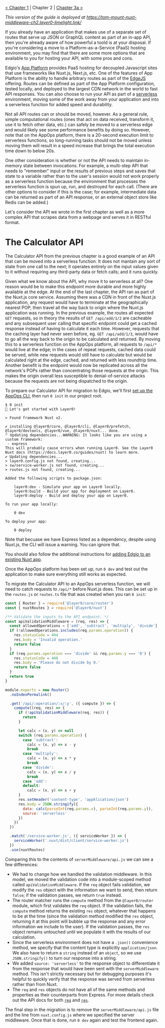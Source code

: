 [< Chapter 1](./ch1.md) | Chapter 2 | [Chapter 3a >](./ch3a.md)

_This version of the guide is deployed at https://tom-mount-nuxt-middleware-ch2.layer0-limelight.link/_

If you already have an application that makes use of a separate set of routes that serve up JSON or GraphQL content as part of an in-app API, then you're already aware of how powerful a toold is at your disposal. If you're considering a move to a Platform-as-a-Service (PaaS) hosting environment, you may find that there are some more options that are available to you for hosting your API, with some pros and cons.

Edgio's [App Platform](https://edg.io/appops/app-platform/) provides PaaS hosting for decoupled Javascript sites that use frameworks like Nuxt.js, Next.js, etc. One of the features of App Platform is the ability to handle arbitrary routes as part of the [EdgeJS](https://edg.io/appops/features/edgejs/) offering. Routes can be defined as part of the App Platform configuration, tested locally, and deployed to the largest CDN network in the world to fast API responses. You can also choose to run your API as part of a [serverless](https://edg.io/appops/features/serverless-compute/) environment, moving some of the work away from your application and into a serverless function for added speed and durability.

Not all API routes can or should be moved, however. As a general rule, simple computational routes (ones that act on data received, transform it, use it to fetch other data, etc.) can safely be moved to a serverless edge and would likely see some performance benefits by doing so. However, note that on the AppOps platform, there is a 20-second execution limit to serverless functions, so long-running tasks should not be moved unless moving them will result in a speed increase that brings the total execution time down to below 20s.

One other consideration is whether or not the API needs to maintain in-memory state between invocations. For example, a multi-step API that needs to "remember" input or the results of previous steps and saves that state to a variable rather than to the user's session would not work properly as a serverless function because the environment that processes the serverless function is spun up, run, and destroyed for each call. (There are other options to consider if this is the case; for example, intermediate data can be returned as part of an API response, or an external object store like Redis can be added.)

Let's consider the API we wrote in the first chapter as well as a more complex API that scrapes data from a webpage and serves it in RESTful format.

# The Calculator API

The Calculator API from the previous chapter is a good example of an API that can be moved into a serverless function. It does not mantain any sort of state from one call to the next; it operates entirely on the input values given to it without requiring any third-party data or fetch calls; and it runs quickly.

Given what we know about the API, why move it to serverless at all? One reason would be to make this endpoint more durable and more highly available at the edge. At the end of the last chapter, the API ran as part of the Nuxt.js core service. Assuming there was a CDN in front of the Nuxt.js application, any request would have to terminate at the geographically nearest POP, then travel all the way back to origin where the Nuxt.js application was running. In the previous example, the routes all expected `GET` requests, so in theory the results of `GET /api/add/1/2` are cacheable and any subsequent user calling that specific endpoint could get a cached response instead of having to calculate it each time. However, requests that the caching layer had never seen before, eg. `GET /api/add/1/3`, would have to go all the way back to the origin to be calculated and returned. By moving this to a serverless function on the AppOps platform, all requests to `/api/*` would live at the edge; in the cases of repeat requests, cached data could be served, while new requests would still have to calculate but would be calculated right at the edge, cached, and returned with less roundtrip time. Another benefit is the endpoint would now be replicated across all the network's POPs rather than concentrating those requests at the origin. This makes the origin overall less susceptible to denial-of-service attacks because the requests are not being dispatched to the origin.

To prepare our Calculator API for migration to Edgio, we'll first [set up the AppOps CLI](https://docs.layer0.co/guides/cli), then run `0 init` in our project root.

```
$ 0 init
🚀 Let's get started with Layer0!

> Found framework Nuxt v2.

✔ installing @layer0/core, @layer0/cli, @layer0/prefetch, @layer0/devtools, @layer0/vue, @layer0/nuxt... done.
⠋ Updating dependencies...WARNING: It looks like you are using a custom framework:
 - express
This will probably cause errors when running Layer0. See the Layer0 Nuxt docs (​https://docs.layer0.co/guides/nuxt​) to learn more.
✔ Updating dependencies...
> layer0.config.js not found, creating...
> sw/service-worker.js not found, creating...
> routes.js not found, creating...

Added the following scripts to package.json:

    layer0:dev - Simulate your app on Layer0 locally.
    layer0:build - Build your app for deployment on Layer0.
    layer0:deploy - Build and deploy your app on Layer0.

To run your app locally:

    0 dev

To deploy your app:

    0 deploy
```

Note that becuase we have Express listed as a dependency, despite using Nuxt.js, the CLI will issue a warning. You can ignore that.

You should also follow the additional instructions for [adding Edgio to an existing Nuxt app](https://docs.layer0.co/guides/nuxt#adding-edgio-to-an-existing-nuxt-app).

Once the AppOps platform has been set up, run `0 dev` and test out the application to make sure everything still works as expected.

To migrate the Calculator API to an AppOps serverless function, we will need to catch requests to `/api/*` before Nuxt.js does. This can be set up in the `routes.js` or `routes.ts` file that was created when you ran `0 init`:

```js
const { Router } = require('@layer0/core/router')
const { nuxtRoutes } = require('@layer0/nuxt')

/** Validate the inputs to the API endpoint. */
const apiValidationMiddleware = (req, res) => {
  const allowedOperations = ['add', 'subtract', 'multiply', 'divide']
  if (!allowedOperations.includes(req.params.operation)) {
    res.statusCode = 404
    res.body = 'Invalid operation.'
    return false
  }
  if (req.params.operation === 'divide' && req.params.y === '0') {
    res.statusCode = 400
    res.body = 'Please do not divide by 0.'
    return false
  }
  return true
}

module.exports = new Router()
  .noIndexPermalink()

  .get('/api/:operation/:x/:y', ({ compute }) => {
    compute((req, res) => {
      if (!apiValidationMiddleware(req, res)) {
        return
      }

      let calc = (x, y) => null
      switch (req.params.operation) {
        case 'subtract':
          calc = (x, y) => x - y
          break
        case 'multiply':
          calc = (x, y) => x * y
          break
        case 'divide':
          calc = (x, y) => x / y
          break
        case 'add':
        default:
          calc = (x, y) => x + y
      }
      res.setHeader('content-type', 'appklication/json')
      res.body = JSON.stringify({
        data: calc(parseInt(req.params.x), parseInt(req.params.y)),
        source: 'serverless'
      })
    })
  })

  .match('/service-worker.js', ({ serviceWorker }) => {
    serviceWorker('.nuxt/dist/client/service-worker.js')
  })
  .use(nuxtRoutes)
```

Comparing this to the contents of `serverMiddleware/api.js` we can see a few differences:
* We had to change how we handled the validation middleware. In this model, we moved the validation code into a module-scoped method called `apiValidationMiddleware`. If the `req` object fails validation, we modify the `res` object with the information we want to send, then return `false`; if the validation passes, we return `true` instead.
* The router matcher runs the `compute` method from the `@layer0/router` module, which first validates the `req` object. If the validation fails, the `compute` method returns the existing `res` object, whatever that happens to be at the time (since the validation method modified the `res` object, returning it at this point will bubble up the response and any error information we include to the user). If the validation passes, the `res` object remains untouched until we populate it with the results of our calculation.
* Since the serverless environment does not have a `.json()` convenience method, we specify that the content type is explicitly `application/json`. We also have to return a `string` instead of an `object`, so we use `JSON.stringify()` to turn our response into a string.
* We added `source: 'serverless'` to the response object to differentiate it from the response that would have been sent with the `serverMiddleware` method. This isn't strictly necessary but for debugging purposes it's helpful to quickly verify that the response was served from serverless rather than from Nuxt.
* The `req` and `res` objects do not have all of the same methods and properties as their counterparts from Express. For more details check out the API docs for both [`req`](https://docs.layer0.co/docs/api/core/interfaces/_router_request_.request.html) and [`res`](https://docs.layer0.co/docs/api/core/interfaces/_router_response_.response.html).

The final step in the migration is to remove the `serverMiddleware/api.js` file and the line from `nuxt.config.js` where we specified the server middleware. Once that is done, run `0 dev` again and test the frontend again.
